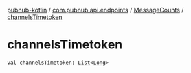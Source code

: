 [pubnub-kotlin](../../index.md) / [com.pubnub.api.endpoints](../index.md) / [MessageCounts](index.md) / [channelsTimetoken](./channels-timetoken.md)

# channelsTimetoken

`val channelsTimetoken: `[`List`](https://kotlinlang.org/api/latest/jvm/stdlib/kotlin.collections/-list/index.html)`<`[`Long`](https://kotlinlang.org/api/latest/jvm/stdlib/kotlin/-long/index.html)`>`